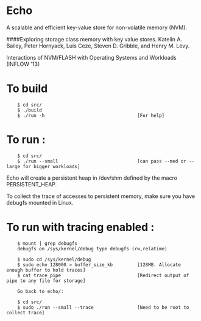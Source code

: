 # Echo
A scalable and efficient key-value store for non-volatile memory (NVM). 

####Exploring storage class memory with key value stores. 
Katelin A. Bailey, Peter Hornyack, Luis Ceze, Steven D. Gribble, and Henry M. Levy.

Interactions of NVM/FLASH with Operating Systems and Workloads (INFLOW '13)

# To build
~~~
    $ cd src/
    $ ./build
    $ ./run -h                                  [For help]
~~~

# To run :

~~~
    $ cd src/
    $ ./run --small                             [can pass --med or --large for bigger workloads]
~~~

Echo will create a persistent heap in /dev/shm defined by the macro PERSISTENT_HEAP.

To collect the trace of accesses to persistent memory,
make sure you have debugfs mounted in Linux.

# To run with tracing enabled :
~~~
    $ mount | grep debugfs
    debugfs on /sys/kernel/debug type debugfs (rw,relatime)
    
    $ sudo cd /sys/kernel/debug
    $ sudo echo 128000 > buffer_size_kb         [128MB. Allocate enough buffer to hold traces]
    $ cat trace_pipe                            [Redirect output of pipe to any file for storage]
    
    Go back to echo/:
    
    $ cd src/
    $ sudo ./run --small --trace                [Need to be root to collect trace]
~~~
